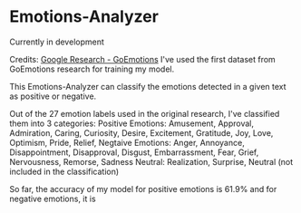 # Emotions-Analyzer
Currently in development

Credits: [Google Research - GoEmotions](https://github.com/google-research/google-research/tree/3c7c1ddae388ae79a4c27761b71c187d0e3b5f5e/goemotions)
I've used the first dataset from GoEmotions research for training my model.

This Emotions-Analyzer can classify the emotions detected in a given text as positive or negative.

Out of the 27 emotion labels used in the original research, I've classified them into 3 categories:
Positive Emotions: Amusement, Approval, Admiration, Caring, Curiosity, Desire, Excitement, Gratitude, Joy, Love, Optimism, Pride, Relief, 
Negtaive Emotions: Anger, Annoyance, Disappointment, Disapproval, Disgust, Embarrassment, Fear, Grief, Nervousness, Remorse, Sadness
Neutral: Realization, Surprise, Neutral (not included in the classification)

So far, the accuracy of my model for positive emotions is 61.9%  and for negative emotions, it is 
